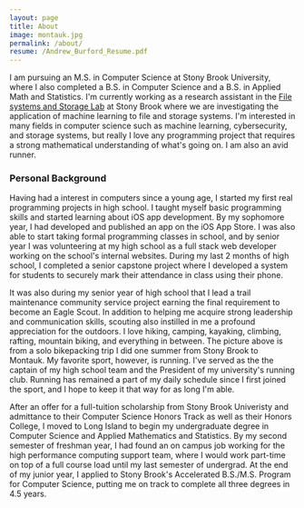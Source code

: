 ```yaml
---
layout: page
title: About
image: montauk.jpg
permalink: /about/
resume: /Andrew_Burford_Resume.pdf
---
```


I am pursuing an M.S. in Computer Science at Stony Brook University,
where I also completed a B.S. in Computer Science and a B.S. in
Applied Math and Statistics. I'm currently working as a research
assistant in the [File systems and Storage
Lab](https://www.fsl.cs.sunysb.edu) at Stony Brook where we are
investigating the application of machine learning to file and storage
systems. I'm interested in many fields in computer science such as
machine learning, cybersecurity, and storage systems, but really I
love any programming project that requires a strong
mathematical understanding of what's going on. I am also an avid
runner.

### Personal Background

Having had a interest in computers since a young age, I started my
first real programming projects in high school. I taught myself basic
programming skills and started learning about iOS app development. By
my sophomore year, I had developed and published an app on the iOS App
Store. I was also able to start taking formal programming classes in
school, and by senior year I was volunteering at my high school as a
full stack web developer working on the school's internal websites.
During my last 2 months of high school, I completed a senior capstone
project where I developed a system for students to securely mark their
attendance in class using their phone.

It was also during my senior year of high school that I lead a trail
maintenance community service project earning the final requirement to
become an Eagle Scout. In addition to helping me acquire strong
leadership and communication skills, scouting also instilled in me a
profound appreciation for the outdoors. I love hiking, camping,
kayaking, climbing, rafting, mountain biking, and everything in
between. The picture above is from a solo bikepacking trip I did one
summer from Stony Brook to Montauk. My favorite sport, however, is
running. I've served as the the captain of my high school team and the
President of my university's running club.  Running has remained a
part of my daily schedule since I first joined the sport, and I hope
to keep it that way for as long I'm able.

After an offer for a full-tuition scholarship from Stony Brook
Univeristy and admittance to their Computer Science Honors Track as
well as their Honors College, I moved to Long Island to begin my
undergraduate degree in Computer Science and Applied Mathematics and
Statistics. By my second semester of freshman year, I had found an on
campus job working for the high performance computing support team,
where I would work part-time on top of a full course load until my
last semester of undergrad. At the end of my junior year, I applied to
Stony Brook's Accelerated B.S./M.S. Program for Computer Science,
putting me on track to complete all three degrees in 4.5 years.

<!-- vim:tw=70
-->
